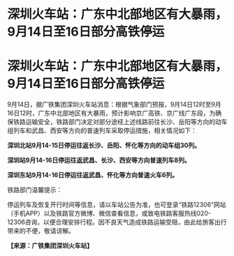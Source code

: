 # 深圳火车站：广东中北部地区有大暴雨，9月14日至16日部分高铁停运

# 深圳火车站：广东中北部地区有大暴雨，9月14日至16日部分高铁停运

9月14日，据广铁集团深圳火车站消息：根据气象部门预报，9月14日12时至9月16日12时，广东中北部地区有大暴雨，预计影响京广高铁、京广线广东段，为确保铁路运输安全，铁路部门决定对部分途经上述线路前往长沙、岳阳等方向的动车组列车和武昌、西安等方向的普速列车采取停运措施，相关情况如下：

**深圳北站9月14-15日停运往返长沙、岳阳、怀化等方向的动车组30列。**

**深圳站9月14-16日停运往返武昌、长沙、西安等方向普速列车8列。**

**深圳东站9月14-16日停运往返武昌、怀化等方向普速火车6列。**

铁路部门温馨提示：

停运列车及恢复开行时间等信息，请以车站公告为准，也可登录“铁路12306”网站（手机APP）以及铁路官方微博、微信查看信息，或致电铁路客服热线020-12306咨询，以便合理安排行程。因不良天气造成铁路运输受阻，由此给旅客出行带来的不便，敬请谅解。

**【来源：广铁集团深圳火车站】**

